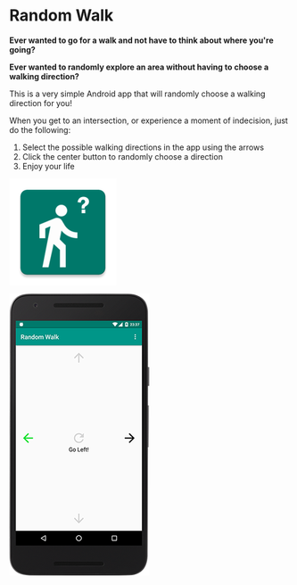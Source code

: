 # Random Walk

**Ever wanted to go for a walk and not have to think about where you're going?**

**Ever wanted to randomly explore an area without having to choose a walking direction?**

This is a very simple Android app that will randomly choose a walking direction for you!

When you get to an intersection, or experience a moment of indecision, just do the following:

1. Select the possible walking directions in the app using the arrows
2. Click the center button to randomly choose a direction
3. Enjoy your life

<img style="vertical-align: top;" src="/images/logo.png">

![Image of Random Walk](/images/app.png)